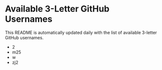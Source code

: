 # Available 3-Letter GitHub Usernames

This README is automatically updated daily with the list of available 3-letter GitHub usernames.

- 2
- m25
- w
- zj2
